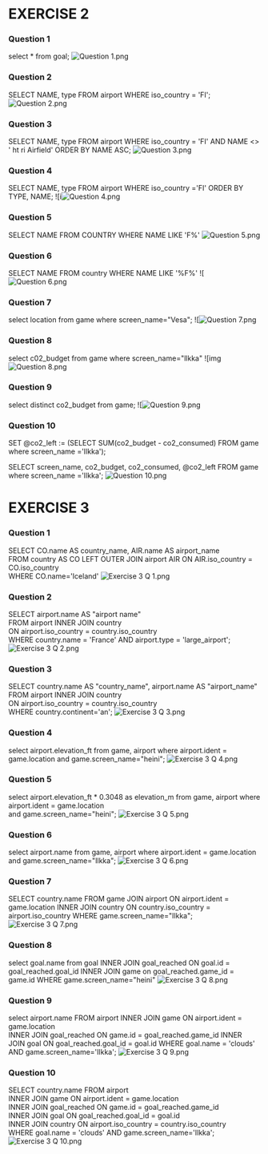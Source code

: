 # EXERCISE 2

### Question 1
select * from goal;
![Question 1.png](https://metropoliafi-my.sharepoint.com/:i:/g/personal/poornimj_metropolia_fi/EVPYEEhvXlFGmweLeOHha1gB5vzM-IqvgvQVTXjyGyl6vw?e=a1Ee9A)

### Question 2
SELECT NAME, type FROM airport
WHERE iso_country = 'FI';
![Question 2.png](https://metropoliafi-my.sharepoint.com/:i:/g/personal/poornimj_metropolia_fi/EVeHDpNP3LdFmhSxsQIHyzoBq7oIojc0E4j7X5_iTuY7UA?e=wd31ii)

### Question 3
SELECT NAME, type FROM airport
WHERE iso_country = 'FI'
AND NAME <> ' ht ri Airfield'
ORDER BY
NAME ASC;
![Question 3.png](https://metropoliafi-my.sharepoint.com/:i:/g/personal/poornimj_metropolia_fi/EYHjvQO8KhlIlKd7OpSRvcMBa4MKxeKlhn5UipHCa-umSA?e=pcSibR)

### Question 4
SELECT NAME, type FROM airport
WHERE iso_country ='FI'
ORDER BY
TYPE,
NAME;
![i![Question 4.png](https://metropoliafi-my.sharepoint.com/:i:/g/personal/poornimj_metropolia_fi/EWYWVeC_QVBCkZ2cmMsyQjcBQd2e5R5E9OhJRO8b4tn9lQ?e=mnsufY)

### Question 5
SELECT NAME FROM COUNTRY
WHERE NAME LIKE 'F%'
![Question 5.png](https://metropoliafi-my.sharepoint.com/:i:/g/personal/poornimj_metropolia_fi/EdmE1yiZ_lhGv8AEh7vWHBABnBz2CS1pl6bFhGWGYEBgqg?e=8tPmbz)

### Question 6
SELECT NAME FROM country
WHERE NAME LIKE '%F%'
![![Question 6.png](https://metropoliafi-my.sharepoint.com/:i:/g/personal/poornimj_metropolia_fi/ERT2pFGgFaxPinEhji_M6IgBWOtcvpwTDl3xQnbEwtn-0w?e=BIhIAa)

### Question 7
select location from game where screen_name="Vesa";
![![Question 7.png](https://metropoliafi-my.sharepoint.com/:i:/g/personal/poornimj_metropolia_fi/EdoMq1hf6B9FvH3Z96Kq-cQBS-xnpn0b-G4VzHQ0WlL6cg?e=hoXKGV)

### Question 8
select c02_budget from game where screen_name="llkka"
![img![Question 8.png](https://metropoliafi-my.sharepoint.com/:i:/g/personal/poornimj_metropolia_fi/EbvyKfPyG6ZEhN0TfvkLGVABFuMgHt3qYa-OTyOHRy300A?e=gHUx8O)

### Question 9
select distinct co2_budget from game;
![![Question 9.png](https://metropoliafi-my.sharepoint.com/:i:/g/personal/poornimj_metropolia_fi/EUCpd574VsFLjtmOQrGHVuQB8U9zZFyTPOYB9oMM28-OAw?e=qeEH23)

### Question 10
SET @co2_left := (SELECT SUM(co2_budget - co2_consumed) FROM game where screen_name ='Ilkka');

SELECT screen_name, co2_budget, co2_consumed, @co2_left FROM game where screen_name ='Ilkka';
![Question 10.png](https://metropoliafi-my.sharepoint.com/:i:/g/personal/poornimj_metropolia_fi/Ec9IZOODTlBBpuCKiuLMV3wBmF4-P9Kc0AO_NiCfEaJmiA?e=sZJdoo)

# EXERCISE 3

### Question 1
SELECT CO.name AS country_name, AIR.name AS airport_name  
FROM country AS CO
LEFT OUTER JOIN airport AIR ON AIR.iso_country = CO.iso_country  
WHERE CO.name='Iceland'
![Exercise 3 Q 1.png](https://metropoliafi-my.sharepoint.com/:i:/g/personal/poornimj_metropolia_fi/EUriYm4fR5VFiMSG7qb-QlEBTydr5M6hrpZ06BOmwEQpyw?e=b0qx9A)

### Question 2
SELECT airport.name AS "airport name"  
FROM airport INNER JOIN country  
ON airport.iso_country = country.iso_country  
WHERE country.name = 'France' AND airport.type = 'large_airport';
![Exercise 3 Q 2.png](https://metropoliafi-my.sharepoint.com/:i:/g/personal/poornimj_metropolia_fi/EXM5KGpa-SFFjjr1-LcFwFkB1mb6gFupFzKMz00K9BpGxQ?e=2WeQnp)

### Question 3
SELECT country.name AS "country_name", airport.name AS "airport_name" 
FROM airport INNER JOIN country  
ON airport.iso_country = country.iso_country  
WHERE country.continent='an';
![Exercise 3 Q 3.png](https://metropoliafi-my.sharepoint.com/:i:/g/personal/poornimj_metropolia_fi/EUj1_CDUY0VImQZ8oJnu3YMBAHmYo0Eqbe4DusUqiEmdOg?e=KoxJ5h)

### Question 4
select airport.elevation_ft from game, 
airport where airport.ident = game.location 
and game.screen_name="heini";
![Exercise 3 Q 4.png](https://metropoliafi-my.sharepoint.com/:i:/g/personal/poornimj_metropolia_fi/EWWMhjs4lCBLujfhFPFGsjIB7COa7LUnmCAf7aKl623vRw?e=6VGK4M)

### Question 5
select airport.elevation_ft * 0.3048 as elevation_m from game,
airport where airport.ident = game.location  
and game.screen_name="heini";
![Exercise 3 Q 5.png](https://metropoliafi-my.sharepoint.com/:i:/g/personal/poornimj_metropolia_fi/EUwUDqAoPvBErrjjB5QSoI8B3vsv-LnageSBoRt09-b-qA?e=sQFOeR)

### Question 6
select airport.name from game,
airport where airport.ident = game.location 
and game.screen_name="Ilkka";
![Exercise 3 Q 6.png](https://metropoliafi-my.sharepoint.com/:i:/g/personal/poornimj_metropolia_fi/EeJdvHlcAjJIgd-GUyq41ecBfiBHvcdhOUEq3ARPb0SPgw?e=qnXEmO)

### Question 7
SELECT country.name FROM game 
JOIN airport ON airport.ident = game.location 
INNER JOIN country ON country.iso_country = airport.iso_country 
WHERE game.screen_name="Ilkka";
![Exercise 3 Q 7.png](https://metropoliafi-my.sharepoint.com/:i:/g/personal/poornimj_metropolia_fi/EZIiEFFMrFVJgtWNkm8vSnABR1QWoVULkp9k3VA0hBtxxw?e=LcyDoA)

### Question 8
select goal.name from goal
INNER JOIN goal_reached ON goal.id = goal_reached.goal_id 
INNER JOIN game on goal_reached.game_id = game.id
WHERE game.screen_name="heini"
![Exercise 3 Q 8.png](https://metropoliafi-my.sharepoint.com/:i:/g/personal/poornimj_metropolia_fi/EbhN93vkLtVMvx7f670CN90BsyYBkfZqye8wuOF2EOke0g?e=cmggQI)

### Question 9
select airport.name FROM airport 
INNER JOIN game ON airport.ident = game.location   
INNER JOIN goal_reached ON game.id = goal_reached.game_id 
INNER JOIN goal ON goal_reached.goal_id = goal.id 
WHERE goal.name = 'clouds' AND game.screen_name='Ilkka';
![Exercise 3 Q 9.png](https://metropoliafi-my.sharepoint.com/:i:/g/personal/poornimj_metropolia_fi/EXkrwIoWPoJFq0OhE1Ic7NQBXCac8zEozMzEWAhrzzsJMg?e=yyR6bx)

### Question 10
SELECT country.name FROM airport  
INNER JOIN game ON airport.ident = game.location  
INNER JOIN goal_reached ON game.id = goal_reached.game_id  
INNER JOIN goal ON goal_reached.goal_id = goal.id  
INNER JOIN country ON airport.iso_country = country.iso_country  
WHERE goal.name = 'clouds' AND game.screen_name='Ilkka';
![Exercise 3 Q 10.png](https://metropoliafi-my.sharepoint.com/:i:/g/personal/poornimj_metropolia_fi/Eb6Vwlg5sENFgUZHwGcwCAIBcfkGB_wud0s1XT96GFgf1g?e=KaZJmO)
